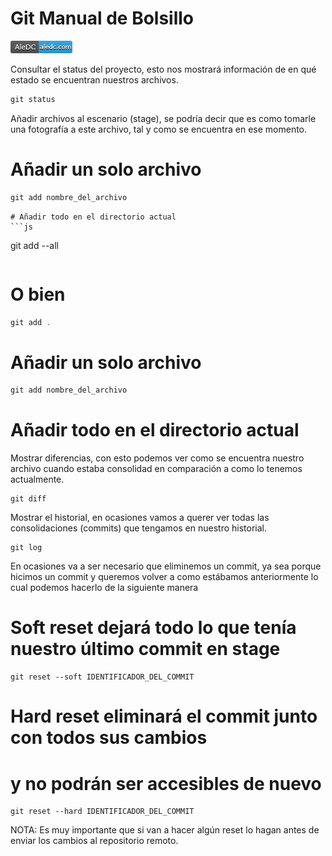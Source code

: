 # Git Manual de Bolsillo

[<img src="https://github.com/aledc7/PHP-Certification/blob/master/aledc-logo.png?raw=true">](https://aledc.com)


Consultar el status del proyecto, esto nos mostrará información de en qué estado se encuentran nuestros archivos.
```js
git status
```

Añadir archivos al escenario (stage), se podría decir que es como tomarle una fotografía a este archivo, tal y como se encuentra en ese momento.

# Añadir un solo archivo
```js
git add nombre_del_archivo
```

```
# Añadir todo en el directorio actual
```js
```
git add --all
```
```
# O bien
```js
git add .
```

# Añadir un solo archivo
```js
git add nombre_del_archivo
 ```
 
# Añadir todo en el directorio actual
Mostrar diferencias, con esto podemos ver como se encuentra nuestro archivo cuando estaba consolidad en comparación a como lo tenemos actualmente.
```
git diff
```
Mostrar el historial, en ocasiones vamos a querer ver todas las consolidaciones (commits) que tengamos en nuestro historial.

```
git log
```

En ocasiones va a ser necesario que eliminemos un commit, ya sea porque hicimos un commit y queremos volver a como estábamos anteriormente lo cual podemos hacerlo de la siguiente manera

# Soft reset dejará todo lo que tenía nuestro último commit en stage
```
git reset --soft IDENTIFICADOR_DEL_COMMIT
```
# Hard reset eliminará el commit junto con todos sus cambios
# y no podrán ser accesibles de nuevo
```
git reset --hard IDENTIFICADOR_DEL_COMMIT
```


NOTA: Es muy importante que si van a hacer algún reset lo hagan antes de enviar los cambios al repositorio remoto.

